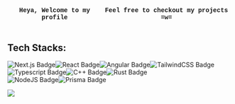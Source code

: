 <div style="display: flex; justify-content: center; text-align: center; font-family: 'Courier New', monospace;">
    <h4>Heya, Welcome to my profile</h4>
    <h4>Feel free to checkout my projects =w=</h4>
</div>

## Tech Stacks:
<img src="https://img.shields.io/badge/nextjs-%231c0626?style=flat&logo=next.js" alt="Next.js Badge" /><img src="https://img.shields.io/badge/React-%231c0626?style=flat&logo=react" alt="React Badge" /><img src="https://img.shields.io/badge/Angular-%231c0626?style=flat&logo=angular&logoColor=%23a82837" alt="Angular Badge" /><img src="https://img.shields.io/badge/TailwindCSS-%231c0626?style=flat&logo=tailwindcss" alt="TailwindCSS Badge" />
<br/>
<img src="https://img.shields.io/badge/Typescript-%231c0626?style=flat&logo=typescript" alt="Typescript Badge" /><img src="https://img.shields.io/badge/C%2B%2B-%231c0626?style=flat&logo=c%2B%2B" alt="C++ Badge" /><img src="https://img.shields.io/badge/Rust-1c0626?style=flat&logo=rust" alt="Rust Badge" />
<br/>
<img src="https://img.shields.io/badge/NodeJS-%231c0626?style=flat&logo=node.js" alt="NodeJS Badge" /><img src="https://img.shields.io/badge/Prisma-%231c0626?style=flat&logo=prisma" alt="Prisma Badge" />

![](https://github-readme-stats.vercel.app/api/top-langs/?username=MystiaFin&theme=dark&hide_border=false&include_all_commits=false&count_private=false&layout=compact)
